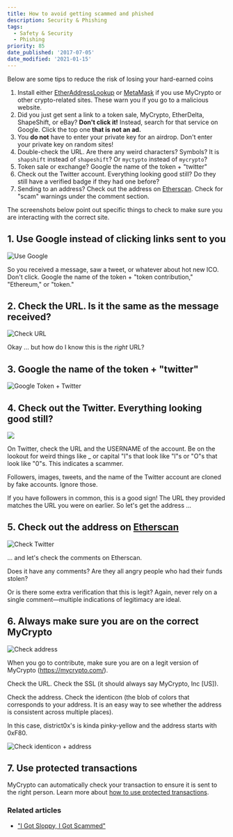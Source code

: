 ```yaml
---
title: How to avoid getting scammed and phished
description: Security & Phishing
tags:
  - Safety & Security
  - Phishing
priority: 85
date_published: '2017-07-05'
date_modified: '2021-01-15'
---
```


Below are some tips to reduce the risk of losing your hard-earned coins

1. Install either [EtherAddressLookup](https://chrome.google.com/webstore/detail/etheraddresslookup/pdknmigbbbhmllnmgdfalmedcmcefdfn) or [MetaMask](https://chrome.google.com/webstore/detail/metamask/nkbihfbeogaeaoehlefnkodbefgpgknn) if you use MyCrypto or other crypto-related sites. These warn you if you go to a malicious website.
2. Did you just get sent a link to a token sale, MyCrypto, EtherDelta, ShapeShift, or eBay? **Don't click it!** Instead, search for that service on Google. Click the top one **that is not an ad.**
3. You **do not** have to enter your private key for an airdrop. Don't enter your private key on random sites!
4. Double-check the URL. Are there any weird characters? Symbols? It is `shapshift` instead of `shapeshift`? Or `myctypto` instead of `mycrypto`?
5. Token sale or exchange? Google the name of the token + "twitter"
6. Check out the Twitter account. Everything looking good still? Do they still have a verified badge if they had one before?
7. Sending to an address? Check out the address on [Etherscan](https://etherscan.io). Check for "scam" warnings under the comment section.

The screenshots below point out specific things to check to make sure you are interacting with the correct site.

## 1. Use Google instead of clicking links sent to you

![Use Google](../assets/staying-safe/mycrypto-protips-how-not-to-get-scammed-during-ico/use-google.jpg)

So you received a message, saw a tweet, or whatever about hot new ICO. Don't click. Google the name of the token + "token contribution," "Ethereum," or "token."

## 2. Check the URL. Is it the same as the message received?

![Check URL](../assets/staying-safe/mycrypto-protips-how-not-to-get-scammed-during-ico/check-url.jpg)

Okay ... but how do I know this is the _right_ URL?

## 3. Google the name of the token + "twitter"

![Google Token + Twitter](../assets/staying-safe/mycrypto-protips-how-not-to-get-scammed-during-ico/google-token-twitter.jpg)

## 4. Check out the Twitter. Everything looking good still?

![](https://i.imgur.com/EYwqZpL.jpg)

On Twitter, check the URL and the USERNAME of the account. Be on the lookout for weird things like \_ or capital "I"s that look like "l"s or "O"s that look like "0"s. This indicates a scammer.

Followers, images, tweets, and the name of the Twitter account are cloned by fake accounts. Ignore those.

If you have followers in common, this is a good sign! The URL they provided matches the URL you were on earlier. So let's get the address ...

## 5. Check out the address on [Etherscan](https://etherscan.io)

![Check Twitter](../assets/staying-safe/mycrypto-protips-how-not-to-get-scammed-during-ico/check-twitter.jpg)

... and let's check the comments on Etherscan.

Does it have any comments? Are they all angry people who had their funds stolen?

Or is there some extra verification that this is legit? Again, never rely on a single comment—multiple indications of legitimacy are ideal.

## 6. Always make sure you are on the correct MyCrypto

![Check address](../assets/staying-safe/mycrypto-protips-how-not-to-get-scammed-during-ico/check-address.png)

When you go to contribute, make sure you are on a legit version of MyCrypto (<https://mycrypto.com/>).

Check the URL. Check the SSL (it should always say MyCrypto, Inc [US]).

Check the address. Check the identicon (the blob of colors that corresponds to your address. It is an easy way to see whether the address is consistent across multiple places).

In this case, district0x's is kinda pinky-yellow and the address starts with 0xF80.

![Check identicon + address](../assets/staying-safe/mycrypto-protips-how-not-to-get-scammed-during-ico/check-identicon.jpg)

## 7. Use protected transactions

MyCrypto can automatically check your transaction to ensure it is sent to the right person. Learn more about [how to use protected transactions](general-knowledge/about-mycrypto/what-are-protected-transactions).

### Related articles

- ["I Got Sloppy, I Got Scammed"](https://hackernoon.com/i-got-sloppy-i-got-scammed-10e00ac0905)

